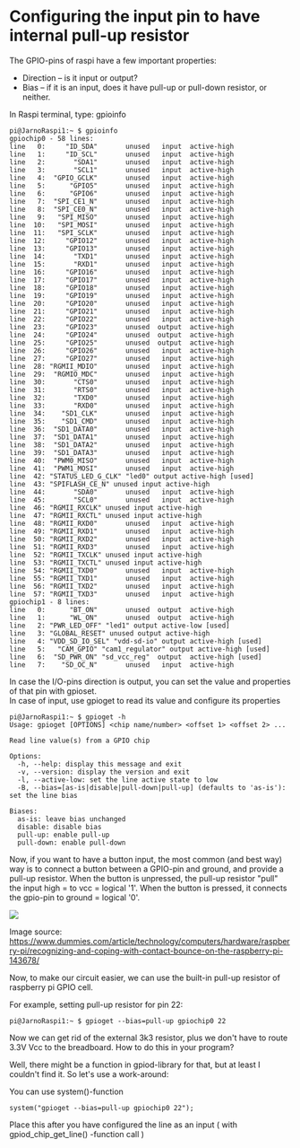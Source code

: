 # Configuring the input pin to have internal pull-up resistor 

The GPIO-pins of raspi have a few important properties: 

- Direction – is it input or output? 
- Bias – if it is an input, does it have pull-up or pull-down resistor, or neither. 

In Raspi terminal, type: gpioinfo 
```
pi@JarnoRaspi1:~ $ gpioinfo 
gpiochip0 - 58 lines: 
line   0:     "ID_SDA"       unused   input  active-high  
line   1:     "ID_SCL"       unused   input  active-high  
line   2:       "SDA1"       unused   input  active-high  
line   3:       "SCL1"       unused   input  active-high  
line   4:  "GPIO_GCLK"       unused   input  active-high  
line   5:      "GPIO5"       unused   input  active-high  
line   6:      "GPIO6"       unused   input  active-high  
line   7:  "SPI_CE1_N"       unused   input  active-high  
line   8:  "SPI_CE0_N"       unused   input  active-high  
line   9:   "SPI_MISO"       unused   input  active-high  
line  10:   "SPI_MOSI"       unused   input  active-high  
line  11:   "SPI_SCLK"       unused   input  active-high  
line  12:     "GPIO12"       unused   input  active-high  
line  13:     "GPIO13"       unused   input  active-high  
line  14:       "TXD1"       unused   input  active-high  
line  15:       "RXD1"       unused   input  active-high  
line  16:     "GPIO16"       unused   input  active-high  
line  17:     "GPIO17"       unused   input  active-high  
line  18:     "GPIO18"       unused   input  active-high  
line  19:     "GPIO19"       unused   input  active-high  
line  20:     "GPIO20"       unused   input  active-high  
line  21:     "GPIO21"       unused   input  active-high  
line  22:     "GPIO22"       unused   input  active-high  
line  23:     "GPIO23"       unused  output  active-high  
line  24:     "GPIO24"       unused  output  active-high  
line  25:     "GPIO25"       unused  output  active-high  
line  26:     "GPIO26"       unused   input  active-high  
line  27:     "GPIO27"       unused   input  active-high  
line  28: "RGMII_MDIO"       unused   input  active-high  
line  29:  "RGMIO_MDC"       unused   input  active-high  
line  30:       "CTS0"       unused   input  active-high  
line  31:       "RTS0"       unused   input  active-high  
line  32:       "TXD0"       unused   input  active-high  
line  33:       "RXD0"       unused   input  active-high  
line  34:    "SD1_CLK"       unused   input  active-high  
line  35:    "SD1_CMD"       unused   input  active-high  
line  36:  "SD1_DATA0"       unused   input  active-high  
line  37:  "SD1_DATA1"       unused   input  active-high  
line  38:  "SD1_DATA2"       unused   input  active-high  
line  39:  "SD1_DATA3"       unused   input  active-high  
line  40:  "PWM0_MISO"       unused   input  active-high  
line  41:  "PWM1_MOSI"       unused   input  active-high  
line  42: "STATUS_LED_G_CLK" "led0" output active-high [used] 
line  43: "SPIFLASH_CE_N" unused input active-high  
line  44:       "SDA0"       unused   input  active-high  
line  45:       "SCL0"       unused   input  active-high  
line  46: "RGMII_RXCLK" unused input active-high  
line  47: "RGMII_RXCTL" unused input active-high  
line  48: "RGMII_RXD0"       unused   input  active-high  
line  49: "RGMII_RXD1"       unused   input  active-high  
line  50: "RGMII_RXD2"       unused   input  active-high  
line  51: "RGMII_RXD3"       unused   input  active-high  
line  52: "RGMII_TXCLK" unused input active-high  
line  53: "RGMII_TXCTL" unused input active-high  
line  54: "RGMII_TXD0"       unused   input  active-high  
line  55: "RGMII_TXD1"       unused   input  active-high  
line  56: "RGMII_TXD2"       unused   input  active-high  
line  57: "RGMII_TXD3"       unused   input  active-high  
gpiochip1 - 8 lines: 
line   0:      "BT_ON"       unused  output  active-high  
line   1:      "WL_ON"       unused  output  active-high  
line   2: "PWR_LED_OFF" "led1" output active-low [used] 
line   3: "GLOBAL_RESET" unused output active-high  
line   4: "VDD_SD_IO_SEL" "vdd-sd-io" output active-high [used] 
line   5:   "CAM_GPIO" "cam1_regulator" output active-high [used] 
line   6:  "SD_PWR_ON" "sd_vcc_reg"  output  active-high [used] 
line   7:    "SD_OC_N"       unused   input  active-high  
``` 

In case the I/O-pins direction is output, you can set the value and properties of that pin with gpioset.  
In case of input, use gpioget to read its value and configure its properties 

```
pi@JarnoRaspi1:~ $ gpioget -h 
Usage: gpioget [OPTIONS] <chip name/number> <offset 1> <offset 2> ... 

Read line value(s) from a GPIO chip 
  
Options: 
  -h, --help: display this message and exit 
  -v, --version: display the version and exit 
  -l, --active-low: set the line active state to low 
  -B, --bias=[as-is|disable|pull-down|pull-up] (defaults to 'as-is'): 
set the line bias 
 
Biases: 
  as-is: leave bias unchanged 
  disable: disable bias 
  pull-up: enable pull-up 
  pull-down: enable pull-down 
```
 
Now, if you want to have a button input, the most common (and best way) way is to connect a button between a GPIO-pin and ground, and provide a pull-up resistor. When the button is unpressed, the pull-up resistor "pull" the input high = to vcc = logical '1'. When the button is pressed, it connects the gpio-pin to ground = logical '0'. 

![](/lab3/images/two-ways-to-wire-switch) 

Image source: https://www.dummies.com/article/technology/computers/hardware/raspberry-pi/recognizing-and-coping-with-contact-bounce-on-the-raspberry-pi-143678/ 

Now, to make our circuit easier, we can use the built-in pull-up resistor of raspberry pi GPIO cell. 

For example, setting pull-up resistor for pin 22: 
```
pi@JarnoRaspi1:~ $ gpioget --bias=pull-up gpiochip0 22 
```
 
Now we can get rid of the external 3k3 resistor, plus we don't have to route 3.3V Vcc to the breadboard. 
How to do this in your program? 

Well, there might be a function in gpiod-library for that, but at least I couldn't find it. So let's use a work-around: 

You can use system()-function 
```
system("gpioget --bias=pull-up gpiochip0 22"); 
```
 
Place this after you have configured the line as an input ( with gpiod_chip_get_line() -function call ) 
 

